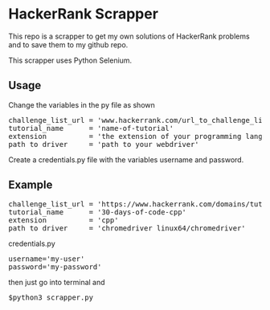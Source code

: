# HackerRank Scrapper

This repo is a scrapper to get my own solutions of HackerRank problems and to save them to my github repo.

This scrapper uses Python Selenium.

## Usage

Change the variables in the py file as shown

<pre>
challenge_list_url = 'www.hackerrank.com/url_to_challenge_list'
tutorial_name      = 'name-of-tutorial'
extension          = 'the extension of your programming language'
path_to_driver     = 'path_to_your_webdriver'
</pre>

Create a credentials.py file with the variables username and password.

## Example

<pre>
challenge_list_url = 'https://www.hackerrank.com/domains/tutorials/30-days-of-code?filters%5Bstatus%5D%5B%5D=solved&filters%5Bsubdomains%5D%5B%5D=30-days-of-code&badge_type=30-days-of-code'
tutorial_name      = '30-days-of-code-cpp'
extension          = 'cpp'
path_to_driver     = 'chromedriver_linux64/chromedriver'
</pre>

credentials.py
<pre>
username='my-user'
password='my-password'
</pre>

then just go into terminal and
<pre>
$python3 scrapper.py
</pre>
